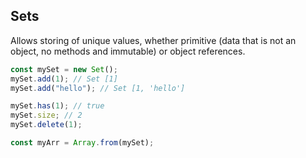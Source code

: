 ## Sets

Allows storing of unique values, whether primitive (data that is not an object, no methods and immutable) or object references.

```js
const mySet = new Set();
mySet.add(1); // Set [1]
mySet.add("hello"); // Set [1, 'hello']

mySet.has(1); // true
mySet.size; // 2
mySet.delete(1);

const myArr = Array.from(mySet);
```
